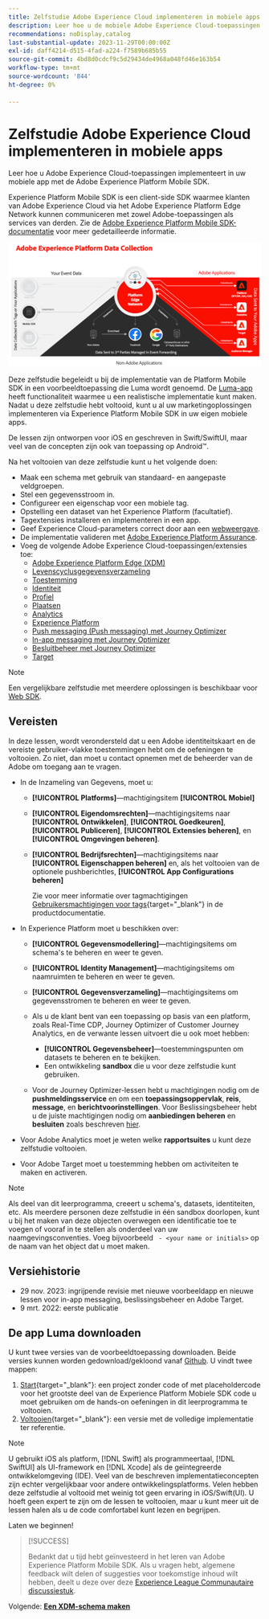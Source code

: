 ```yaml
---
title: Zelfstudie Adobe Experience Cloud implementeren in mobiele apps
description: Leer hoe u de mobiele Adobe Experience Cloud-toepassingen implementeert. Deze zelfstudie begeleidt u door een implementatie van Experience Cloud-toepassingen in een voorbeeldtoepassing Swift.
recommendations: noDisplay,catalog
last-substantial-update: 2023-11-29T00:00:00Z
exl-id: daff4214-d515-4fad-a224-f7589b685b55
source-git-commit: 4bd8d0cdcf9c5d29434de4968a048fd46e163b54
workflow-type: tm+mt
source-wordcount: '844'
ht-degree: 0%

---
```


# Zelfstudie Adobe Experience Cloud implementeren in mobiele apps

Leer hoe u Adobe Experience Cloud-toepassingen implementeert in uw mobiele app met de Adobe Experience Platform Mobile SDK.

Experience Platform Mobile SDK is een client-side SDK waarmee klanten van Adobe Experience Cloud via het Adobe Experience Platform Edge Network kunnen communiceren met zowel Adobe-toepassingen als services van derden. Zie de [Adobe Experience Platform Mobile SDK-documentatie](https://developer.adobe.com/client-sdks/home/) voor meer gedetailleerde informatie.

![Architectuur](assets/architecture.png)


Deze zelfstudie begeleidt u bij de implementatie van de Platform Mobile SDK in een voorbeeldtoepassing die Luma wordt genoemd. De [Luma-app](https://github.com/Adobe-Marketing-Cloud/Luma-iOS-Mobile-App) heeft functionaliteit waarmee u een realistische implementatie kunt maken. Nadat u deze zelfstudie hebt voltooid, kunt u al uw marketingoplossingen implementeren via Experience Platform Mobile SDK in uw eigen mobiele apps.

De lessen zijn ontworpen voor iOS en geschreven in Swift/SwiftUI, maar veel van de concepten zijn ook van toepassing op Android™.

Na het voltooien van deze zelfstudie kunt u het volgende doen:

* Maak een schema met gebruik van standaard- en aangepaste veldgroepen.
* Stel een gegevensstroom in.
* Configureer een eigenschap voor een mobiele tag.
* Opstelling een dataset van het Experience Platform (facultatief).
* Tagextensies installeren en implementeren in een app.
* Geef Experience Cloud-parameters correct door aan een [webweergave](web-views.md).
* De implementatie valideren met [Adobe Experience Platform Assurance](assurance.md).
* Voeg de volgende Adobe Experience Cloud-toepassingen/extensies toe:
   * [Adobe Experience Platform Edge (XDM)](events.md)
   * [Levenscyclusgegevensverzameling](lifecycle-data.md)
   * [Toestemming](consent.md)
   * [Identiteit](identity.md)
   * [Profiel](profile.md)
   * [Plaatsen](places.md)
   * [Analytics](analytics.md)
   * [Experience Platform](platform.md)
   * [Push messaging (Push messaging) met Journey Optimizer](journey-optimizer-push.md)
   * [In-app messaging met Journey Optimizer](journey-optimizer-inapp.md)
   * [Besluitbeheer met Journey Optimizer](journey-optimizer-offers.md)
   * [Target](target.md)


>[!NOTE]
>
>Een vergelijkbare zelfstudie met meerdere oplossingen is beschikbaar voor [Web SDK](../tutorial-web-sdk/overview.md).

## Vereisten

In deze lessen, wordt verondersteld dat u een Adobe identiteitskaart en de vereiste gebruiker-vlakke toestemmingen hebt om de oefeningen te voltooien. Zo niet, dan moet u contact opnemen met de beheerder van de Adobe om toegang aan te vragen.

* In de Inzameling van Gegevens, moet u:
   * **[!UICONTROL Platforms]**—machtigingsitem **[!UICONTROL Mobiel]**
   * **[!UICONTROL Eigendomsrechten]**—machtigingsitems naar **[!UICONTROL Ontwikkelen]**, **[!UICONTROL Goedkeuren]**, **[!UICONTROL Publiceren]**, **[!UICONTROL Extensies beheren]**, en **[!UICONTROL Omgevingen beheren]**.
   * **[!UICONTROL Bedrijfsrechten]**—machtigingsitems naar **[!UICONTROL Eigenschappen beheren]** en, als het voltooien van de optionele pushberichtles, **[!UICONTROL App Configurations beheren]**

     Zie voor meer informatie over tagmachtigingen [Gebruikersmachtigingen voor tags](https://experienceleague.adobe.com/docs/experience-platform/tags/admin/user-permissions.html?lang=en){target="_blank"} in de productdocumentatie.
* In Experience Platform moet u beschikken over:
   * **[!UICONTROL Gegevensmodellering]**—machtigingsitems om schema&#39;s te beheren en weer te geven.
   * **[!UICONTROL Identity Management]**—machtigingsitems om naamruimten te beheren en weer te geven.
   * **[!UICONTROL Gegevensverzameling]**—machtigingsitems om gegevensstromen te beheren en weer te geven.

   * Als u de klant bent van een toepassing op basis van een platform, zoals Real-Time CDP, Journey Optimizer of Customer Journey Analytics, en de verwante lessen uitvoert die u ook moet hebben:
      * **[!UICONTROL Gegevensbeheer]**—toestemmingspunten om datasets te beheren en te bekijken.
      * Een ontwikkeling **sandbox** die u voor deze zelfstudie kunt gebruiken.

   * Voor de Journey Optimizer-lessen hebt u machtigingen nodig om de **pushmeldingsservice** en om een **toepassingsoppervlak**, **reis**, **message**, en **berichtvoorinstellingen**. Voor Beslissingsbeheer hebt u de juiste machtigingen nodig om **aanbiedingen beheren** en **besluiten** zoals beschreven [hier](https://experienceleague.adobe.com/docs/journey-optimizer/using/access-control/privacy/high-low-permissions.html?lang=en#decisions-permissions).

* Voor Adobe Analytics moet je weten welke **rapportsuites** u kunt deze zelfstudie voltooien.

* Voor Adobe Target moet u toestemming hebben om activiteiten te maken en activeren.


>[!NOTE]
>
>Als deel van dit leerprogramma, creeert u schema&#39;s, datasets, identiteiten, etc. Als meerdere personen deze zelfstudie in één sandbox doorlopen, kunt u bij het maken van deze objecten overwegen een identificatie toe te voegen of vooraf in te stellen als onderdeel van uw naamgevingsconventies. Voeg bijvoorbeeld ` - <your name or initials>` op de naam van het object dat u moet maken.

## Versiehistorie

* 29 nov. 2023: ingrijpende revisie met nieuwe voorbeeldapp en nieuwe lessen voor in-app messaging, beslissingsbeheer en Adobe Target.
* 9 mrt. 2022: eerste publicatie

## De app Luma downloaden

U kunt twee versies van de voorbeeldtoepassing downloaden. Beide versies kunnen worden gedownload/gekloond vanaf [Github](https://github.com/Adobe-Marketing-Cloud/Luma-iOS-Mobile-App). U vindt twee mappen:


1. [Start](https://github.com/Adobe-Marketing-Cloud/Luma-iOS-Mobile-App){target="_blank"}: een project zonder code of met placeholdercode voor het grootste deel van de Experience Platform Mobiele SDK code u moet gebruiken om de hands-on oefeningen in dit leerprogramma te voltooien.
1. [Voltooien](https://github.com/Adobe-Marketing-Cloud/Luma-iOS-Mobile-App){target="_blank"}: een versie met de volledige implementatie ter referentie.


>[!NOTE]
>
>U gebruikt iOS als platform, [!DNL Swift] als programmeertaal, [!DNL SwiftUI] als UI-framework en [!DNL Xcode] als de geïntegreerde ontwikkelomgeving (IDE). Veel van de beschreven implementatieconcepten zijn echter vergelijkbaar voor andere ontwikkelingsplatforms. Velen hebben deze zelfstudie al voltooid met weinig tot geen ervaring in iOS/Swift(UI). U hoeft geen expert te zijn om de lessen te voltooien, maar u kunt meer uit de lessen halen als u de code comfortabel kunt lezen en begrijpen.


Laten we beginnen!

>[!SUCCESS]
>
>Bedankt dat u tijd hebt geïnvesteerd in het leren van Adobe Experience Platform Mobile SDK. Als u vragen hebt, algemene feedback wilt delen of suggesties voor toekomstige inhoud wilt hebben, deelt u deze over deze [Experience League Communautaire discussiestuk](https://experienceleaguecommunities.adobe.com/t5/adobe-experience-platform-data/tutorial-discussion-implement-adobe-experience-cloud-in-mobile/td-p/443796).

Volgende: **[Een XDM-schema maken](create-schema.md)**

